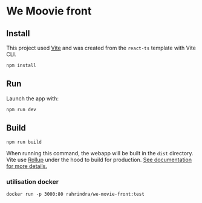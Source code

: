 # We Moovie front

## Install

This project used [Vite](https://vitejs.dev/guide/) and was created from the `react-ts` template with Vite CLI.

```
npm install
```

## Run

Launch the app with:

```
npm run dev
```

## Build

```
npm run build
```

When running this command, the webapp will be built in the `dist` directory.
Vite use [Rollup](https://rollupjs.org/guide/en/) under the hood to build for production. [See documentation for more details.](https://vitejs.dev/guide/build.html#building-for-production)

### utilisation docker 
```
docker run -p 3000:80 rahrindra/we-movie-front:test
```